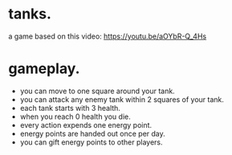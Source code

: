 # tanks.
a game based on this video: https://youtu.be/aOYbR-Q_4Hs

# gameplay.

- you can move to one square around your tank.
- you can attack any enemy tank within 2 squares of your tank.
- each tank starts with 3 health.
- when you reach 0 health you die.
- every action expends one energy point.
- energy points are handed out once per day.
- you can gift energy points to other players.
